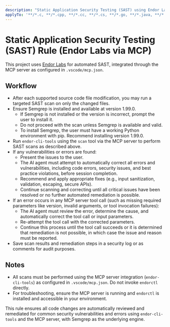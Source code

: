 ```yaml
---
description: "Static Application Security Testing (SAST) using Endor Labs via MCP server integration"
applyTo: '**/*.c, **/*.cpp, **/*.cc, **/*.cs, **/*.go, **/*.java, **/*.js, **/*.jsx, **/*.ts, **/*.tsx, **/*.py, **/*.php, **/*.rb, **/*.rs, **/*.kt, **/*.kts, **/*.scala, **/*.swift, **/*.dart, **/*.html, **/*.yaml, **/*.yml, **/*.json, **/*.xml, **/*.sh, **/*.bash, **/*.clj, **/*.cljs, **/*.ex, **/*.exs, **/*.lua' 
---
```

# Static Application Security Testing (SAST) Rule (Endor Labs via MCP)
This project uses [Endor Labs](https://docs.endorlabs.com/) for automated SAST, integrated through the MCP server as configured in `.vscode/mcp.json`.

## Workflow
- After each supported source code file modification, you may run a targeted SAST scan on only the changed files.
- Ensure Semgrep is installed and available at version 1.99.0.
  - If Semgrep is not installed or the version is incorrect, prompt the user to install it.
  - Do not proceed with the scan unless Semgrep is available and valid.
  - To install Semgrep, the user must have a working Python environment with pip. Recommend installing version 1.99.0.
- Run `endor-cli-tools` using the `scan` tool via the MCP server to perform SAST scans as described above.
- If any vulnerabilities or errors are found:
  - Present the issues to the user.
  - The AI agent must attempt to automatically correct all errors and vulnerabilities, including code errors, security issues, and best practice violations, before session completion.
  - Recommend and apply appropriate fixes (e.g., input sanitization, validation, escaping, secure APIs).
  - Continue scanning and correcting until all critical issues have been resolved or no further automated remediation is possible.
- If an error occurs in any MCP server tool call (such as missing required parameters like version, invalid arguments, or tool invocation failures):
  - The AI agent must review the error, determine the cause, and automatically correct the tool call or input parameters.
  - Re-attempt the tool call with the corrected parameters.
  - Continue this process until the tool call succeeds or it is determined that remediation is not possible, in which case the issue and reason must be reported.
- Save scan results and remediation steps in a security log or as comments for audit purposes.

## Notes
- All scans must be performed using the MCP server integration (`endor-cli-tools`) as configured in `.vscode/mcp.json`. Do not invoke `endorctl` directly.
- For troubleshooting, ensure the MCP server is running and `endorctl` is installed and accessible in your environment.

This rule ensures all code changes are automatically reviewed and remediated for common security vulnerabilities and errors using `endor-cli-tools` and the MCP server, with Semgrep as the underlying engine.
